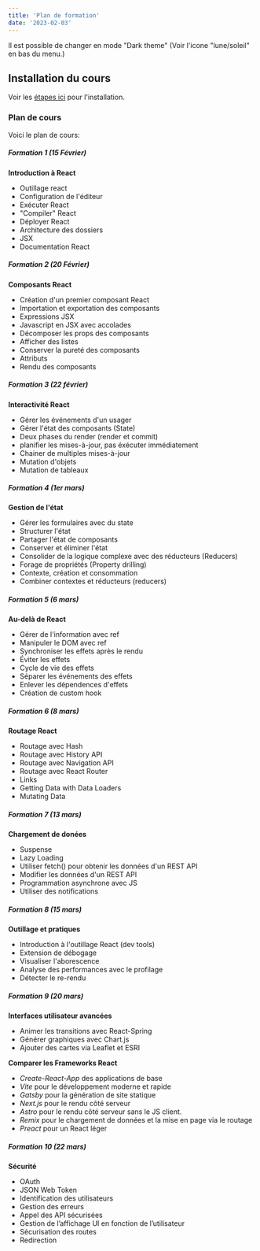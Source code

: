 ```yaml
---
title: 'Plan de formation'
date: '2023-02-03'
---
```


Il est possible de changer en mode "Dark theme" (Voir l'icone "lune/soleil" en bas du menu.)

## Installation du cours

Voir les [étapes ici](/setup) pour l'installation.

### Plan de cours

Voici le plan de cours:

##### Formation 1 (15 Février)

**Introduction à React**

- Outillage react
- Configuration de l'éditeur
- Exécuter React
- "Compiler" React
- Déployer React
- Architecture des dossiers
- JSX
- Documentation React

##### Formation 2 (20 Février)

**Composants React**

- Création d'un premier composant React
- Importation et exportation des composants
- Expressions JSX
- Javascript en JSX avec accolades
- Décomposer les props des composants
- Afficher des listes
- Conserver la pureté des composants
- Attributs
- Rendu des composants

##### Formation 3 (22 février)

**Interactivité React**

- Gérer les événements d'un usager
- Gérer l'état des composants (State)
- Deux phases du render (render et commit)
- planifier les mises-à-jour, pas éxécuter immédiatement
- Chainer de multiples mises-à-jour
- Mutation d'objets
- Mutation de tableaux

##### Formation 4 (1er mars)

**Gestion de l'état**

- Gérer les formulaires avec du state
- Structurer l'état
- Partager l'état de composants
- Conserver et éliminer l'état
- Consolider de la logique complexe avec des réducteurs (Reducers)
- Forage de propriétés (Property drilling)
- Contexte, création et consommation
- Combiner contextes et réducteurs (reducers)

##### Formation 5 (6 mars)

**Au-delà de React**

- Gérer de l'information avec ref
- Manipuler le DOM avec ref
- Synchroniser les effets après le rendu
- Éviter les effets
- Cycle de vie des effets
- Séparer les événements des effets
- Enlever les dépendences d'effets
- Création de custom hook

##### Formation 6 (8 mars)

**Routage React**

- Routage avec Hash
- Routage avec History API
- Routage avec Navigation API
- Routage avec React Router
- Links
- Getting Data with Data Loaders
- Mutating Data

##### Formation 7 (13 mars)

**Chargement de donées**

- Suspense
- Lazy Loading
- Utiliser fetch() pour obtenir les données d'un REST API
- Modifier les données d'un REST API
- Programmation asynchrone avec JS
- Utiliser des notifications

##### Formation 8 (15 mars)

**Outillage et pratiques**

- Introduction à l'outillage React (dev tools)
- Extension de débogage
- Visualiser l'aborescence
- Analyse des performances avec le profilage
- Détecter le re-rendu

##### Formation 9 (20 mars)

**Interfaces utilisateur avancées**

- Animer les transitions avec React-Spring
- Générer graphiques avec Chart.js
- Ajouter des cartes via Leaflet et ESRI

**Comparer les Frameworks React**

- _Create-React-App_ des applications de base
- _Vite_ pour le développement moderne et rapide
- _Gatsby_ pour la génération de site statique
- _Next.js_ pour le rendu côté serveur
- _Astro_ pour le rendu côté serveur sans le JS client.
- _Remix_ pour le chargement de données et la mise en page via le routage
- _Preact_ pour un React léger

##### Formation 10 (22 mars)

**Sécurité**

- OAuth
- JSON Web Token
- Identification des utilisateurs
- Gestion des erreurs
- Appel des API sécurisées
- Gestion de l’affichage UI en fonction de l’utilisateur
- Sécurisation des routes
- Redirection
